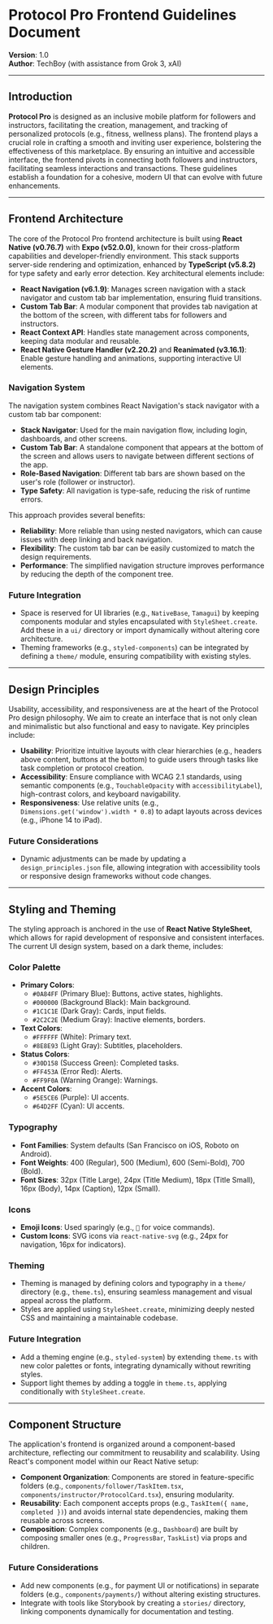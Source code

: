# Protocol Pro Frontend Guidelines Document

**Version**: 1.0  
**Author**: TechBoy (with assistance from Grok 3, xAI)

---

## Introduction

**Protocol Pro** is designed as an inclusive mobile platform for followers and instructors, facilitating the creation, management, and tracking of personalized protocols (e.g., fitness, wellness plans). The frontend plays a crucial role in crafting a smooth and inviting user experience, bolstering the effectiveness of this marketplace. By ensuring an intuitive and accessible interface, the frontend pivots in connecting both followers and instructors, facilitating seamless interactions and transactions. These guidelines establish a foundation for a cohesive, modern UI that can evolve with future enhancements.

---

## Frontend Architecture

The core of the Protocol Pro frontend architecture is built using **React Native (v0.76.7)** with **Expo (v52.0.0)**, known for their cross-platform capabilities and developer-friendly environment. This stack supports server-side rendering and optimization, enhanced by **TypeScript (v5.8.2)** for type safety and early error detection. Key architectural elements include:

- **React Navigation (v6.1.9)**: Manages screen navigation with a stack navigator and custom tab bar implementation, ensuring fluid transitions.
- **Custom Tab Bar**: A modular component that provides tab navigation at the bottom of the screen, with different tabs for followers and instructors.
- **React Context API**: Handles state management across components, keeping data modular and reusable.
- **React Native Gesture Handler (v2.20.2)** and **Reanimated (v3.16.1)**: Enable gesture handling and animations, supporting interactive UI elements.

### Navigation System

The navigation system combines React Navigation's stack navigator with a custom tab bar component:

- **Stack Navigator**: Used for the main navigation flow, including login, dashboards, and other screens.
- **Custom Tab Bar**: A standalone component that appears at the bottom of the screen and allows users to navigate between different sections of the app.
- **Role-Based Navigation**: Different tab bars are shown based on the user's role (follower or instructor).
- **Type Safety**: All navigation is type-safe, reducing the risk of runtime errors.

This approach provides several benefits:
- **Reliability**: More reliable than using nested navigators, which can cause issues with deep linking and back navigation.
- **Flexibility**: The custom tab bar can be easily customized to match the design requirements.
- **Performance**: The simplified navigation structure improves performance by reducing the depth of the component tree.

### Future Integration
- Space is reserved for UI libraries (e.g., `NativeBase`, `Tamagui`) by keeping components modular and styles encapsulated with `StyleSheet.create`. Add these in a `ui/` directory or import dynamically without altering core architecture.
- Theming frameworks (e.g., `styled-components`) can be integrated by defining a `theme/` module, ensuring compatibility with existing styles.

---

## Design Principles

Usability, accessibility, and responsiveness are at the heart of the Protocol Pro design philosophy. We aim to create an interface that is not only clean and minimalistic but also functional and easy to navigate. Key principles include:

- **Usability**: Prioritize intuitive layouts with clear hierarchies (e.g., headers above content, buttons at the bottom) to guide users through tasks like task completion or protocol creation.
- **Accessibility**: Ensure compliance with WCAG 2.1 standards, using semantic components (e.g., `TouchableOpacity` with `accessibilityLabel`), high-contrast colors, and keyboard navigability.
- **Responsiveness**: Use relative units (e.g., `Dimensions.get('window').width * 0.8`) to adapt layouts across devices (e.g., iPhone 14 to iPad).

### Future Considerations
- Dynamic adjustments can be made by updating a `design_principles.json` file, allowing integration with accessibility tools or responsive design frameworks without code changes.

---

## Styling and Theming

The styling approach is anchored in the use of **React Native StyleSheet**, which allows for rapid development of responsive and consistent interfaces. The current UI design system, based on a dark theme, includes:

### Color Palette
- **Primary Colors**:  
  - `#0A84FF` (Primary Blue): Buttons, active states, highlights.  
  - `#000000` (Background Black): Main background.  
  - `#1C1C1E` (Dark Gray): Cards, input fields.  
  - `#2C2C2E` (Medium Gray): Inactive elements, borders.  
- **Text Colors**:  
  - `#FFFFFF` (White): Primary text.  
  - `#8E8E93` (Light Gray): Subtitles, placeholders.  
- **Status Colors**:  
  - `#30D158` (Success Green): Completed tasks.  
  - `#FF453A` (Error Red): Alerts.  
  - `#FF9F0A` (Warning Orange): Warnings.  
- **Accent Colors**:  
  - `#5E5CE6` (Purple): UI accents.  
  - `#64D2FF` (Cyan): UI accents.

### Typography
- **Font Families**: System defaults (San Francisco on iOS, Roboto on Android).  
- **Font Weights**: 400 (Regular), 500 (Medium), 600 (Semi-Bold), 700 (Bold).  
- **Font Sizes**: 32px (Title Large), 24px (Title Medium), 18px (Title Small), 16px (Body), 14px (Caption), 12px (Small).

### Icons
- **Emoji Icons**: Used sparingly (e.g., `🎤` for voice commands).  
- **Custom Icons**: SVG icons via `react-native-svg` (e.g., 24px for navigation, 16px for indicators).  

### Theming
- Theming is managed by defining colors and typography in a `theme/` directory (e.g., `theme.ts`), ensuring seamless management and visual appeal across the platform.
- Styles are applied using `StyleSheet.create`, minimizing deeply nested CSS and maintaining a maintainable codebase.

### Future Integration
- Add a theming engine (e.g., `styled-system`) by extending `theme.ts` with new color palettes or fonts, integrating dynamically without rewriting styles.
- Support light themes by adding a toggle in `theme.ts`, applying conditionally with `StyleSheet.create`.

---

## Component Structure

The application's frontend is organized around a component-based architecture, reflecting our commitment to reusability and scalability. Using React's component model within our React Native setup:

- **Component Organization**: Components are stored in feature-specific folders (e.g., `components/follower/TaskItem.tsx`, `components/instructor/ProtocolCard.tsx`), ensuring modularity.
- **Reusability**: Each component accepts props (e.g., `TaskItem({ name, completed })`) and avoids internal state dependencies, making them reusable across screens.
- **Composition**: Complex components (e.g., `Dashboard`) are built by composing smaller ones (e.g., `ProgressBar`, `TaskList`) via props and children.

### Future Considerations
- Add new components (e.g., for payment UI or notifications) in separate folders (e.g., `components/payments/`) without altering existing structures.
- Integrate with tools like Storybook by creating a `stories/` directory, linking components dynamically for documentation and testing.

